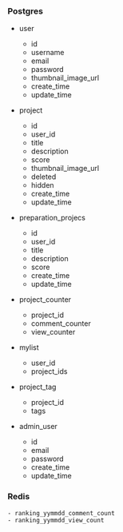 ### Postgres
- user
    * id 
    - username
    - email
    - password
    - thumbnail_image_url
    - create_time
    - update_time

- project
    * id
    * user_id
    - title
    - description
    - score
    - thumbnail_image_url
    - deleted
    - hidden
    - create_time
    - update_time

- preparation_projecs
    * id
    * user_id
    - title
    - description
    - score
    - create_time
    - update_time

- project_counter
    * project_id
    - comment_counter
    - view_counter

- mylist
    * user_id
    - project_ids

- project_tag
    * project_id
    - tags

- admin_user
    * id
    - email
    - password
    - create_time
    - update_time

### Redis
    - ranking_yymmdd_comment_count
    - ranking_yymmdd_view_count
